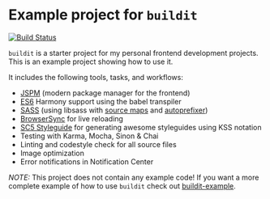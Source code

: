 # Example project for `buildit`

[![Build Status](http://ci.cl1ck0ne.net/buildStatus/icon?job=buildit-example)](http://ci.cl1ck0ne.net/job/buildit-example/)

`buildit` is a starter project for my personal frontend development projects.
This is an example project showing how to use it.

It includes the following tools, tasks, and workflows:

- [JSPM](https://jspm.io) (modern package manager for the frontend)
- [ES6](http://kangax.github.io/compat-table/es6/) Harmony support using the babel transpiler
- [SASS](http://sass-lang.com/) (using libsass with [source maps](https://github.com/sindresorhus/gulp-ruby-sass#sourcemap) and [autoprefixer](https://github.com/sindresorhus/gulp-autoprefixer))
- [BrowserSync](http://browsersync.io) for live reloading
- [SC5 Styleguide](http://styleguide.sc5.io/) for generating awesome styleguides using KSS notation
- Testing with Karma, Mocha, Sinon & Chai
- Linting and codestyle check for all source files
- Image optimization
- Error notifications in Notification Center

*NOTE:* This project does not contain any example code! If you want a more complete example of how to use `buildit`
check out [buildit-example](https://github.com/cl1ck/buildit-example).
